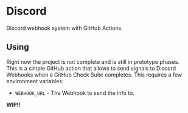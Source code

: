 # Discord  

Discord webhook system with GitHub Actions. 

## Using  

Right now the project is not complete and is still in prototype phases.  
This is a simple GitHub action that allows to send signals to Discord Webhooks when a GitHub Check Suite completes. This requires a few environment variables:
  * `WEBHOOK_URL` - The Webhook to send the info to.  

**WIP!!**
